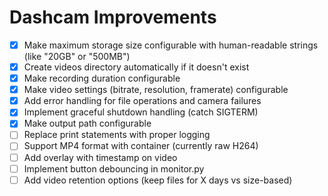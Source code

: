 # Dashcam Improvements

- [x] Make maximum storage size configurable with human-readable strings (like "20GB" or "500MB")
- [x] Create videos directory automatically if it doesn't exist
- [x] Make recording duration configurable
- [x] Make video settings (bitrate, resolution, framerate) configurable
- [x] Add error handling for file operations and camera failures
- [x] Implement graceful shutdown handling (catch SIGTERM)
- [x] Make output path configurable
- [ ] Replace print statements with proper logging
- [ ] Support MP4 format with container (currently raw H264)
- [ ] Add overlay with timestamp on video
- [ ] Implement button debouncing in monitor.py
- [ ] Add video retention options (keep files for X days vs size-based)